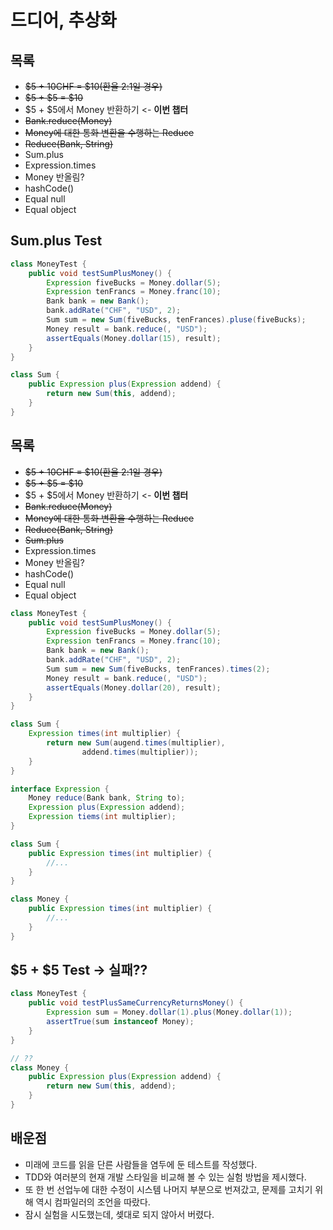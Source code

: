# 드디어, 추상화
## 목록
- ~~$5 + 10CHF = $10(환율 2:1일 경우)~~
- ~~$5 + $5 = $10~~
- $5 + $5에서 Money 반환하기  <- **이번 챕터**
- ~~Bank.reduce(Money)~~
- ~~Money에 대한 통화 변환을 수행하는 Reduce~~
- ~~Reduce(Bank, String)~~
- Sum.plus
- Expression.times
- Money 반올림?
- hashCode()
- Equal null
- Equal object

## Sum.plus Test
```java
class MoneyTest {
    public void testSumPlusMoney() {
        Expression fiveBucks = Money.dollar(5);
        Expression tenFrancs = Money.franc(10);
        Bank bank = new Bank();
        bank.addRate("CHF", "USD", 2);
        Sum sum = new Sum(fiveBucks, tenFrances).pluse(fiveBucks);
        Money result = bank.reduce(, "USD");
        assertEquals(Money.dollar(15), result);
    }
}

class Sum {
    public Expression plus(Expression addend) {
        return new Sum(this, addend);
    }
}
```

## 목록
- ~~$5 + 10CHF = $10(환율 2:1일 경우)~~
- ~~$5 + $5 = $10~~
- $5 + $5에서 Money 반환하기  <- **이번 챕터**
- ~~Bank.reduce(Money)~~
- ~~Money에 대한 통화 변환을 수행하는 Reduce~~
- ~~Reduce(Bank, String)~~
- ~~Sum.plus~~
- Expression.times
- Money 반올림?
- hashCode()
- Equal null
- Equal object

```java
class MoneyTest {
    public void testSumPlusMoney() {
        Expression fiveBucks = Money.dollar(5);
        Expression tenFrancs = Money.franc(10);
        Bank bank = new Bank();
        bank.addRate("CHF", "USD", 2);
        Sum sum = new Sum(fiveBucks, tenFrances).times(2);
        Money result = bank.reduce(, "USD");
        assertEquals(Money.dollar(20), result);
    }
}

class Sum {
    Expression times(int multiplier) {
        return new Sum(augend.times(multiplier), 
                addend.times(multiplier));
    }
}

interface Expression {
    Money reduce(Bank bank, String to);
    Expression plus(Expression addend);
    Expression tiems(int multiplier);
}

class Sum {
    public Expression times(int multiplier) {
        //...
    }
}

class Money {
    public Expression times(int multiplier) {
        //...
    }
}
```

## $5 + $5 Test -> 실패??
```java
class MoneyTest {
    public void testPlusSameCurrencyReturnsMoney() {
        Expression sum = Money.dollar(1).plus(Money.dollar(1));
        assertTrue(sum instanceof Money);
    }
}

// ??
class Money {
    public Expression plus(Expression addend) {
        return new Sum(this, addend);
    }
}
```

## 배운점
- 미래에 코드를 읽을 단른 사람들을 염두에 둔 테스트를 작성했다. 
- TDD와 여러분의 현재 개발 스타일을 비교해 볼 수 있는 실험 방법을 제시했다.
- 또 한 번 선업누에 대한 수정이 시스템 나머지 부분으로 번져갔고, 문제를 고치기 위해 역시 컴파일러의 조언을 따랐다.
- 잠시 실험을 시도했는데, 셎대로 되지 않아서 버렸다.